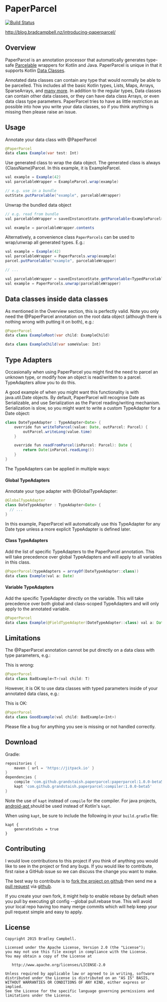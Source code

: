 # PaperParcel

[![Build Status](https://travis-ci.org/grandstaish/paperparcel.svg?branch=master)](https://travis-ci.org/grandstaish/paperparcel)

http://blog.bradcampbell.nz/introducing-paperparcel/

## Overview

PaperParcel is an annotation processor that automatically generates type-safe [Parcelable](http://developer.android.com/intl/es/reference/android/os/Parcelable.html) wrappers for Kotlin and Java. PaperParcel is unique in that it supports Kotlin [Data Classes](https://kotlinlang.org/docs/reference/data-classes.html).

Annotated data classes can contain any type that would normally be able to be parcelled. This includes all the basic Kotlin types, Lists, Maps, Arrays, SparseArrays, and [many more](https://github.com/grandstaish/PaperParcel/tree/master/compiler/src/test/java/nz/bradcampbell/paperparcel). In addition to the regular types, Data classes can contain other data classes, or they can have data class Arrays, or even data class type parameters. PaperParcel tries to have as little restriction as possible into how you write your data classes, so if you think anything is missing then please raise an issue.

## Usage

Annotate your data class with @PaperParcel

``` java
@PaperParcel
data class Example(var test: Int)
```

Use generated class to wrap the data object. The generated class is always {ClassName}Parcel. In this example, it is ExampleParcel.

``` java
val example = Example(42)
val parcelableWrapper = ExampleParcel.wrap(example)

// e.g. use in a bundle
outState.putParcelable("example", parcelableWrapper)
```

Unwrap the bundled data object

``` java
// e.g. read from bundle
val parcelableWrapper = savedInstanceState.getParcelable<ExampleParcel>("example")

val example = parcelableWrapper.contents
```

Alternatively, a convenience class `PaperParcels` can be used to wrap/unwrap all generated types. E.g.:

``` java
val example = Example(42)
val parcelableWrapper = PaperParcels.wrap(example)
parcel.putParcelable("example", parcelableWrapper)

// ...

val parcelableWrapper = savedInstanceState.getParcelable<TypedParcelable<Example>>("example")
val example = PaperParcels.unwrap(parcelableWrapper)
```

## Data classes inside data classes

As mentioned in the Overview section, this is perfectly valid. Note you only need the @PaperParcel annotation on the root data object (although there is nothing wrong with putting it on both), e.g.:

``` java
@PaperParcel
data class ExampleRoot(var child: ExampleChild)

data class ExampleChild(var someValue: Int)
```

## Type Adapters

Occasionally when using PaperParcel you might find the need to parcel an unknown type, or modify how an object is read/written to a parcel. TypeAdapters allow you to do this.

A good example of when you might want this functionality is with java.util.Date objects. By default, PaperParcel will recognise Date as Serializable, and use Serialization as the Parcel reading/writing mechanism. Serialization is slow, so you might want to write a custom TypeAdapter for a Date object:

``` java
class DateTypeAdapter : TypeAdapter<Date> {
    override fun writeToParcel(value: Date, outParcel: Parcel) {
        outParcel.writeLong(value.time)
    }

    override fun readFromParcel(inParcel: Parcel): Date {
        return Date(inParcel.readLong())
    }
}
```

The TypeAdapters can be applied in multiple ways:

#### Global TypeAdapters

Annotate your type adapter with @GlobalTypeAdapter:

``` java
@GlobalTypeAdapter
class DateTypeAdapter : TypeAdapter<Date> {
  // ... 
}
```

In this example, PaperParcel will automatically use this TypeAdapter for any Date type unless a more explicit TypeAdapter is defined later.

#### Class TypeAdapters

Add the list of specific TypeAdapters to the PaperParcel annotation. This will take precedence over global TypeAdapters and will apply to all variables in this class.

``` java
@PaperParcel(typeAdapters = arrayOf(DateTypeAdapter::class))
data class Example(val a: Date)
```

#### Variable TypeAdapters

Add the specific TypeAdapter directly on the variable. This will take precedence over both global and class-scoped TypeAdapters and will only apply to the annotated variable.

``` java
@PaperParcel
data class Example(@FieldTypeAdapter(DateTypeAdapter::class) val a: Date)
```

## Limitations

The @PaperParcel annotation cannot be put directly on a data class with type parameters, e.g.:

This is wrong:
``` java
@PaperParcel
data class BadExample<T>(val child: T)
```

However, it is OK to use data classes with typed parameters inside of your annotated data class, e.g.:

This is OK:
``` java
@PaperParcel
data class GoodExample(val child: BadExample<Int>)
```

Please file a bug for anything you see is missing or not handled correctly.

## Download

Gradle:

``` groovy
repositories {
    maven { url = 'https://jitpack.io' }
}
dependencies {
    compile 'com.github.grandstaish.paperparcel:paperparcel:1.0.0-beta5'
    kapt 'com.github.grandstaish.paperparcel:compiler:1.0.0-beta5'
}
```

Note the use of `kapt` instead of `compile` for the compiler. For java projects, [android-apt ](https://bitbucket.org/hvisser/android-apt) should be used instead of Kotlin's `kapt`. 

When using `kapt`, be sure to include the following in your `build.gradle` file:

```
kapt {
    generateStubs = true
}
```

## Contributing

I would love contributions to this project if you think of anything you would like to see in the project or find any bugs. If you would like to contribute, first raise a GitHub issue so we can discuss the change you want to make. 

The best way to contribute is to [fork the project on github](https://help.github.com/articles/fork-a-repo/) then send me a [pull request](https://help.github.com/articles/using-pull-requests/) via [github](https://github.com/).

If you create your own fork, it might help to enable rebase by default when you pull by executing git config --global pull.rebase true. This will avoid your local repo having too many merge commits which will help keep your pull request simple and easy to apply.


## License
    Copyright 2015 Bradley Campbell.
    
    Licensed under the Apache License, Version 2.0 (the "License");
    you may not use this file except in compliance with the License.
    You may obtain a copy of the License at

       http://www.apache.org/licenses/LICENSE-2.0

    Unless required by applicable law or agreed to in writing, software
    distributed under the License is distributed on an "AS IS" BASIS,
    WITHOUT WARRANTIES OR CONDITIONS OF ANY KIND, either express or implied.
    See the License for the specific language governing permissions and
    limitations under the License.
